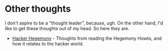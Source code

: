 # Other thoughts

I don't aspire to be a "thought leader", because, ugh. On the other hand, I'd like to get these
thoughts out of my head. So here they are.

 * [Hacker Hegemony](hacker_hegemony.md) - Thoughts from reading the Hegemony Howto, and how it 
 relates to the hacker world. 
